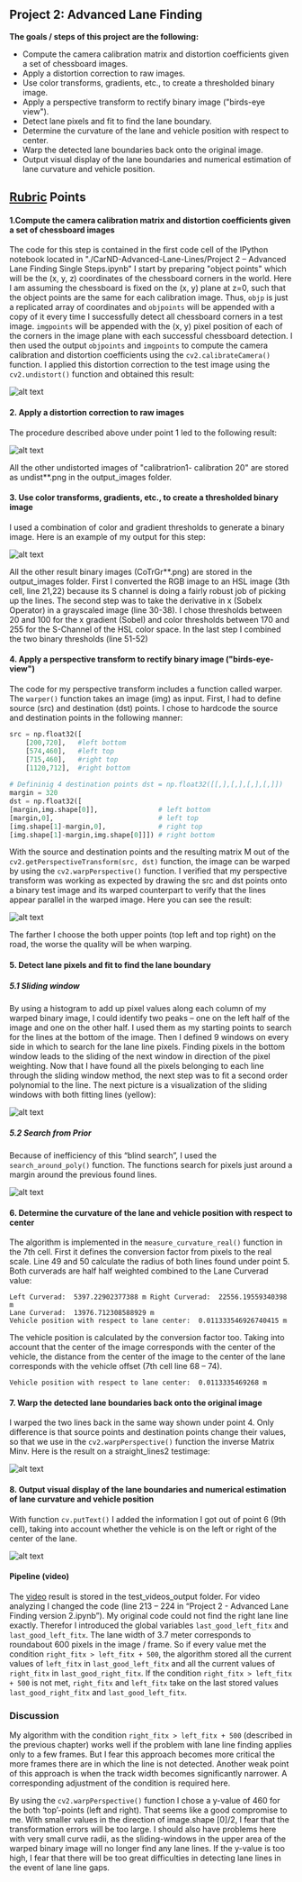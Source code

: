 ## Project 2: Advanced Lane Finding

**The goals / steps of this project are the following:**

* Compute the camera calibration matrix and distortion coefficients given a set of chessboard images.
* Apply a distortion correction to raw images.
* Use color transforms, gradients, etc., to create a thresholded binary image.
* Apply a perspective transform to rectify binary image ("birds-eye view").
* Detect lane pixels and fit to find the lane boundary.
* Determine the curvature of the lane and vehicle position with respect to center.
* Warp the detected lane boundaries back onto the original image.
* Output visual display of the lane boundaries and numerical estimation of lane curvature and vehicle position.

[//]: # (Image References)

[image1]: ./output_images/dist2_undist2.png "Undistorted"
[image2]: ./output_images/undist_straight_lines2.png "Undistorted"
[image3]: ./output_images/CoTrGr_test6.png "Binary Example"
[image4]: ./output_images/binary_wraped.png "Warp Example"
[image5]: ./output_images/Sliding_window.png "Slide"
[image6]: ./output_images/Search_from_Prior.png "Search"
[image7]: ./output_images/Warp_detected_line_back.png "Warp line"
[image8]: ./output_images/Result.png "Result"



## [Rubric](https://review.udacity.com/#!/rubrics/571/view) Points

#### 1.Compute the camera calibration matrix and distortion coefficients given a set of chessboard images

The code for this step is contained in the first code cell of the IPython notebook located in "./CarND-Advanced-Lane-Lines/Project 2 – Advanced Lane Finding Single Steps.ipynb"
I start by preparing "object points" which will be the (x, y, z) coordinates of the chessboard corners in the world. Here I am assuming the chessboard is fixed on the (x, y) plane at z=0, such that the object points are the same for each calibration image. Thus, `objp` is just a replicated array of coordinates and `objpoints` will be appended with a copy of it every time I successfully detect all chessboard corners in a test image. `imgpoints` will be appended with the (x, y) pixel position of each of the corners in the image plane with each successful chessboard detection.
I then used the output `objpoints` and `imgpoints` to compute the camera calibration and distortion coefficients using the `cv2.calibrateCamera()` function. I applied this distortion correction to the test image using the `cv2.undistort()` function and obtained this result:

![alt text][image1]


#### 2. Apply a distortion correction to raw images

The procedure described above under point 1 led to the following result:

![alt text][image2]

All the other undistorted images of "calibratrion1- calibration 20" are stored as undist**.png in the output_images folder.

#### 3. Use color transforms, gradients, etc., to create a thresholded binary image

I used a combination of color and gradient thresholds to generate a binary image. Here is an example of my output for this step:

![alt text][image3]

All the other result binary images (CoTrGr**.png) are stored in the output_images folder.
First I converted the RGB image to an HSL image (3th cell, line 21,22) because its S channel is doing a fairly robust job of picking up the lines.
The second step was to take the derivative in x (Sobelx Operator) in a grayscaled image (line 30-38).
I chose thresholds between 20 and 100 for the x gradient (Sobel) and color thresholds between 170 and 255 for the S-Channel of the HSL color space.
In the last step I combined the two binary thresholds (line 51-52)


#### 4. Apply a perspective transform to rectify binary image ("birds-eye-view")

The code for my perspective transform includes a function called warper. The `warper()` function takes an image (img) as input. First, I had to define source (src) and destination (dst) points. I chose to hardcode the source and destination points in the following manner:


```python
src = np.float32([
    [200,720],   #left bottom
    [574,460],   #left top
    [715,460],   #right top
    [1120,712],  #right bottom
    
# Defininig 4 destination points dst = np.float32([[,],[,],[,],[,]])
margin = 320
dst = np.float32([
[margin,img.shape[0]],               # left bottom
[margin,0],                          # left top
[img.shape[1]-margin,0],             # right top
[img.shape[1]-margin,img.shape[0]]]) # right bottom
```

With the source and destination points and the resulting matrix M out of the `cv2.getPerspectiveTransform(src, dst)` function, the image can be warped by using the `cv2.warpPerspective()` function.
I verified that my perspective transform was working as expected by drawing the src and dst points onto a binary test image and its warped counterpart to verify that the lines appear parallel in the warped image. Here you can see the result:

![alt text][image4]

The farther I choose the both upper points (top left and top right) on the road, the worse the quality will be when warping. 


#### 5. Detect lane pixels and fit to find the lane boundary

##### 5.1 Sliding window

By using a histogram to add up pixel values along each column of my warped binary image, I could identify two peaks – one on the left half of the image and one on the other half. I used them as my starting points to search for the lines at the bottom of the image. 
Then I defined 9 windows on every side in which to search for the lane line pixels. Finding pixels in the bottom window leads to the sliding of the next window in direction of the pixel weighting.
Now that I have found all the pixels belonging to each line through the sliding window method, the next step was to fit a second order polynomial to the line. 
The next picture is a visualization of the sliding windows with both fitting lines (yellow):

![alt text][image5]

##### 5.2 Search from Prior

Because of inefficiency of this “blind search”, I used the `search_around_poly()` function. The functions search for pixels just around a margin around the previous found lines.

![alt text][image6]



#### 6. Determine the curvature of the lane and vehicle position with respect to center

The algorithm is implemented in the `measure_curvature_real()` function in the 7th cell. First it defines the conversion factor from pixels to the real scale. Line 49 and 50 calculate the radius of both lines found under point 5. Both curverads are half half weighted combined to the Lane Curverad value:

```
Left Curverad:  5397.22902377388 m Right Curverad:  22556.19559340398 m
Lane Curverad:  13976.712308588929 m
Vehicle position with respect to lane center:  0.011333546926740415 m
```


The vehicle position is calculated by the conversion factor too. Taking into account that the center of the image corresponds with the center of the vehicle, the distance from the center of the image to the center of the lane corresponds with the vehicle offset (7th cell line 68 – 74).

```
Vehicle position with respect to lane center:  0.0113335469268 m   
```

#### 7. Warp the detected lane boundaries back onto the original image
I warped the two lines back in the same way shown under point 4. Only difference is that source points and destination points change their values, so that we use in the `cv2.warpPerspective()` function the inverse Matrix Minv.
Here is the result on a straight_lines2 testimage:

![alt text][image7]



#### 8. Output visual display of the lane boundaries and numerical estimation of lane curvature and vehicle position

With function `cv.putText()` I added the information I got out of point 6 (9th cell), taking into account whether the vehicle is on the left or right of the center of the lane.

![alt text][image8]


#### Pipeline (video) 

The [video](https://github.com/Atilla1976/SDCarND_P2_Advanced-Lane-Finding/blob/main/project_video_s_thresh_100-200full%20(1).mp4) result is stored in the test_videos_output folder.
For video analyzing I changed the code (line 213 – 224 in “Project 2 - Advanced Lane Finding version 2.ipynb”). My original code could not find the right lane line exactly. Therefor I introduced the global variables `last_good_left_fitx` and `last_good_left_fitx`. 
The lane width of 3.7 meter corresponds to roundabout 600 pixels in the image / frame. 
So if every value met the condition `right_fitx > left_fitx + 500`,  the algorithm stored  all the current  values of `left_fitx` in `last_good_left_fitx` and all the current values of `right_fitx` in `last_good_right_fitx`.
If the condition `right_fitx > left_fitx + 500` is not met, `right_fitx` and `left_fitx` take on the last stored values `last_good_right_fitx` and `last_good_left_fitx`.

### Discussion
My algorithm with the condition `right_fitx > left_fitx + 500` (described in the previous chapter) works well if the problem with lane line finding applies only to a few frames.  But I fear this approach becomes more critical the more frames there are in which the line is not detected.
Another weak point of this approach is when the track width becomes significantly narrower. A corresponding adjustment of the condition is required here.

By using the `cv2.warpPerspective()` function I chose a y-value of 460 for the both ‘top’-points (left and right).  That seems like a good compromise to me. With smaller values in the direction of image.shape [0]/2, I fear that the transformation errors will be too large. I should also have problems here with very small curve radii, as the sliding-windows in the upper area of the warped binary image will no longer find any lane lines.
If the y-value is too high, I fear that there will be too great difficulties in detecting lane lines in the event of lane line gaps.

